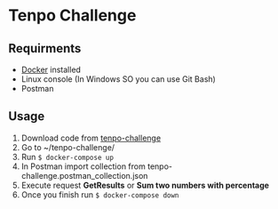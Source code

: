 # Tenpo Challenge

## Requirments
- [Docker](https://www.docker.com/ "Docker") installed
- Linux console (In Windows SO you can use Git Bash)
- Postman

## Usage

1. Download code from [tenpo-challenge](https://github.com/iwolfsdorf/tenpo-challenge)
2. Go to ~/tenpo-challenge/
3. Run `$ docker-compose up`
4. In Postman import collection from tenpo-challenge.postman_collection.json
5. Execute request **GetResults** or **Sum two numbers with percentage**
6. Once you finish run `$ docker-compose down`